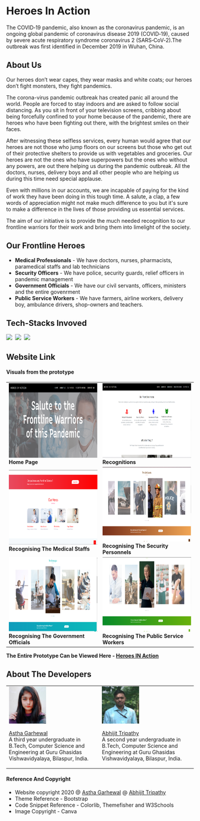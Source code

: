 # Heroes In Action

The COVID‑19 pandemic, also known as the coronavirus pandemic, is an ongoing global pandemic of coronavirus disease 2019 (COVID‑19), caused by severe acute respiratory syndrome coronavirus 2 (SARS‑CoV‑2).The outbreak was first identified in December 2019 in Wuhan, China.

## About Us
Our heroes don’t wear capes, they wear masks and white coats; our heroes don’t fight monsters, they fight pandemics.

The corona-virus pandemic outbreak has created panic all around the world. People are forced to stay indoors and are asked to follow social distancing. As you sit in front of your television screens, cribbing about being forcefully confined to your home because of the pandemic, there are heroes who have been fighting out there, with the brightest smiles on their faces.

After witnessing these selfless services, every human would agree that our heroes are not those who jump floors on our screens but those who get out of their protective shelters to provide us with vegetables and groceries. Our heroes are not the ones who have superpowers but the ones who without any powers, are out there helping us during the pandemic outbreak. All the doctors, nurses, delivery boys and all other people who are helping us during this time need special applause.

Even with millions in our accounts, we are incapable of paying for the kind of work they have been doing in this tough time. A salute, a clap, a few words of appreciation might not make much difference to you but it's sure to make a difference in the lives of those providing us essential services.

The aim of our initiative is to provide the much needed recognition to our frontline warriors for their work and bring them into limelight of the society.


## Our Frontline Heroes

* **Medical Professionals** - We have doctors, nurses, pharmacists, paramedical staffs and lab technicians
* **Security Officers** - We have police, security guards, relief officers in pandemic management
* **Government Officials** - We have our civil servants, officers, ministers and the entire govenrment
* **Public Service Workers** - We have farmers, airline workers, delivery boy, ambulance drivers, shop-owners and teachers.

## Tech-Stacks Invoved

<img src = "https://img.shields.io/badge/-HTML-green" height = "30">&nbsp;&nbsp;<img src = "https://img.shields.io/badge/-CSS-blue" height = "30">&nbsp;&nbsp;<img src = "https://img.shields.io/badge/-BOOTSTRAP-orange" height = "30">

## Website Link

#### Visuals from the prototype

<table>
  <tr>
    <td>
      <img src = "https://github.com/Abhijit2505/The-Frontline-Warriors/blob/master/Prototype%20Images/website%20prototype%201.PNG" height = "200">
      <br> <b>Home Page</b>  </td>
    <td>
      <img src = "https://github.com/Abhijit2505/The-Frontline-Warriors/blob/master/Prototype%20Images/website%20prototype2.PNG" height = "200"><br>
      <b>Recognitions</b>
    </td>
  </tr>
  <tr>
    <td>
      <img src = "https://github.com/Abhijit2505/The-Frontline-Warriors/blob/master/Prototype%20Images/dcotor.PNG" height = "200">
      <br> <b>Recognising The Medical Staffs</b>  </td>
    <td>
      <img src = "https://github.com/Abhijit2505/The-Frontline-Warriors/blob/master/Prototype%20Images/police%20man.PNG" height = "200"><br>
      <b>Recognising The Security Personnels</b>
    </td>
  </tr>
  <tr>
    <td>
      <img src = "https://github.com/Abhijit2505/The-Frontline-Warriors/blob/master/Prototype%20Images/Capture%20strategiest.PNG" height = "200">
      <br> <b>Recognising The Government Officials</b>  </td>
    <td>
      <img src = "https://github.com/Abhijit2505/The-Frontline-Warriors/blob/master/Prototype%20Images/Capture%20social.PNG" height = "200"><br>
      <b>Recognising The Public Service Workers</b>
    </td>
  </tr>
  
  </table>



<b>The Entire Prototype Can be Viewed Here - <a href='https://abhijit2505.github.io/The-Frontline-Warriors/' >Heroes IN Action</a></b>

## About The Developers

<table>
<tr>
  <td>
    <img src = "https://github.com/Abhijit2505/The-Frontline-Warriors/blob/master/Developers/Astha.png" height = "100"><br />

<a href = "https://github.com/astha-garhewal">Astha Garhewal</a><br>
A third year undergraduate in B.Tech, Computer Science and Engineering at Guru Ghasidas Vishwavidyalaya, Bilaspur, India.
  </td>
  <td>
    <img src = "https://github.com/Abhijit2505/The-Frontline-Warriors/blob/master/Developers/Abhijit23.jpeg" height = "100"><br />

<a href = "https://github.com/Abhijit2505">Abhijit Tripathy</a><br>
A second year undergraduate in B.Tech, Computer Science and Engineering at Guru Ghasidas Vishwavidyalaya, Bilaspur, India.
  </td>
</tr>
</table>


#### Reference And Copyright

 - Website copyright 2020 @ <a href = "https://github.com/astha-garhewal">Astha Garhewal</a> @ <a href = "https://github.com/Abhijit2505">Abhijit Tripathy</a>
 - Theme Reference  - Bootstrap
 - Code Snippet Reference - Colorlib, Themefisher and W3Schools
 - Image Copyright - Canva 
